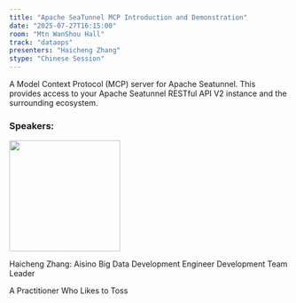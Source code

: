 ```yaml
---
title: "Apache SeaTunnel MCP Introduction and Demonstration"
date: "2025-07-27T16:15:00"
room: "Mtn WanShou Hall"
track: "dataops"
presenters: "Haicheng Zhang"
stype: "Chinese Session"
---
```


A Model Context Protocol (MCP) server for Apache Seatunnel. This provides access to your Apache Seatunnel RESTful API V2 instance and the surrounding ecosystem.


### Speakers:


<img src="https://sessionize.com/image/5b51-400o400o1-LRLn5ZYuUjM2fthfiQ9yVW.jpg" width="200" /><br/>

Haicheng Zhang: Aisino Big Data Development Engineer Development Team Leader

A Practitioner Who Likes to Toss